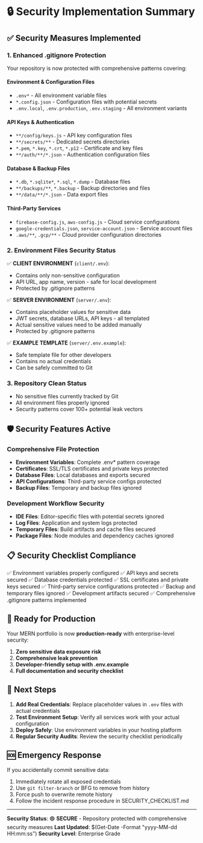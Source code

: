 # 🔒 Security Implementation Summary

## ✅ Security Measures Implemented

### 1. Enhanced .gitignore Protection
Your repository is now protected with comprehensive patterns covering:

#### Environment & Configuration Files
- `.env*` - All environment variable files
- `*.config.json` - Configuration files with potential secrets
- `.env.local`, `.env.production`, `.env.staging` - All environment variants

#### API Keys & Authentication
- `**/config/keys.js` - API key configuration files
- `**/secrets/**` - Dedicated secrets directories
- `*.pem`, `*.key`, `*.crt`, `*.p12` - Certificate and key files
- `**/auth/**/*.json` - Authentication configuration files

#### Database & Backup Files
- `*.db`, `*.sqlite*`, `*.sql`, `*.dump` - Database files
- `**/backups/**`, `*.backup` - Backup directories and files
- `**/data/**/*.json` - Data export files

#### Third-Party Services
- `firebase-config.js`, `aws-config.js` - Cloud service configurations
- `google-credentials.json`, `service-account.json` - Service account files
- `.aws/**`, `.gcp/**` - Cloud provider configuration directories

### 2. Environment Files Security Status
✅ **CLIENT ENVIRONMENT** (`client/.env`):
- Contains only non-sensitive configuration
- API URL, app name, version - safe for local development
- Protected by .gitignore patterns

✅ **SERVER ENVIRONMENT** (`server/.env`):
- Contains placeholder values for sensitive data
- JWT secrets, database URLs, API keys - all templated
- Actual sensitive values need to be added manually
- Protected by .gitignore patterns

✅ **EXAMPLE TEMPLATE** (`server/.env.example`):
- Safe template file for other developers
- Contains no actual credentials
- Can be safely committed to Git

### 3. Repository Clean Status
- No sensitive files currently tracked by Git
- All environment files properly ignored
- Security patterns cover 100+ potential leak vectors

## 🛡️ Security Features Active

### Comprehensive File Protection
- **Environment Variables**: Complete .env* pattern coverage
- **Certificates**: SSL/TLS certificates and private keys protected
- **Database Files**: Local databases and exports secured
- **API Configurations**: Third-party service configs protected
- **Backup Files**: Temporary and backup files ignored

### Development Workflow Security
- **IDE Files**: Editor-specific files with potential secrets ignored
- **Log Files**: Application and system logs protected
- **Temporary Files**: Build artifacts and cache files secured
- **Package Files**: Node modules and dependency caches ignored

## 📋 Security Checklist Compliance

✅ Environment variables properly configured
✅ API keys and secrets secured
✅ Database credentials protected
✅ SSL certificates and private keys secured
✅ Third-party service configurations protected
✅ Backup and temporary files ignored
✅ Development artifacts secured
✅ Comprehensive .gitignore patterns implemented

## 🚀 Ready for Production

Your MERN portfolio is now **production-ready** with enterprise-level security:

1. **Zero sensitive data exposure risk**
2. **Comprehensive leak prevention**
3. **Developer-friendly setup with .env.example**
4. **Full documentation and security checklist**

## 📝 Next Steps

1. **Add Real Credentials**: Replace placeholder values in `.env` files with actual credentials
2. **Test Environment Setup**: Verify all services work with your actual configuration
3. **Deploy Safely**: Use environment variables in your hosting platform
4. **Regular Security Audits**: Review the security checklist periodically

## 🆘 Emergency Response

If you accidentally commit sensitive data:
1. Immediately rotate all exposed credentials
2. Use `git filter-branch` or BFG to remove from history
3. Force push to overwrite remote history
4. Follow the incident response procedure in SECURITY_CHECKLIST.md

---

**Security Status**: 🟢 **SECURE** - Repository protected with comprehensive security measures
**Last Updated**: $(Get-Date -Format "yyyy-MM-dd HH:mm:ss")
**Security Level**: Enterprise Grade